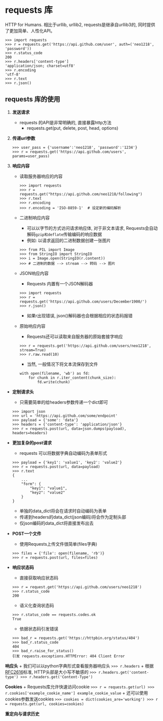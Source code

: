 requests 库
===
HTTP for Humans. 相比于urllib, urllib2, requests是继承自urllib3的,
同时提供了更加简单、人性化API。

    >>> import requests
    >>> r = requests.get('https://api.github.com/user', auth=('neo1218', 'password'))
    >>> r.status_code
    200
    >>> r.headers['content-type']
    'application/json; charset=utf8'
    >>> r.encoding
    'utf-8'
    >>> r.text
    >>> r.json()

## requests 库的使用

1. **发送请求**
    + requests 的API是非常明确的, 直接暴露http方法
        + requests.get(put, delete, post, head, options)

2. **传递url参数**
    ````
    >>> user_pass = {'username':'neo1218', 'password':'1234'}
    >>> r = requests.get('https://api.github.com/users', params=user_pass)
    ````

3. **响应内容**
    + 读取服务器响应的内容
        ````
        >>> import requests
        >>> r = requests.get("https://api.github.com/neo1218/following")
        >>> r.text
        >>> r.encoding
        >>> r.encoding = 'ISO-8859-1'  # 设定新的编码解析
        ````

    + 二进制响应内容
        + 可以以字节的方式访问请求响应体, 对于非文本请求,
          Requests会自动解码<code>gzip和deflate</code>传输编码的响应数据
        + 例如: 以请求返回的二进制数据创建一张图片
        ````
        >>> from PIL import Image
        >>> from StringIO import StringIO
        >>> i = Image.open(StringIO(r.content))
        >>> # 二进制的数据 --> stream --> 转码 --> 图片
        ````

    + JSON响应内容
        + Requests 内置有一个JSON解码器
        ````
        >>> import requests
        >>> r = requests.get('https://api.github.com/users/December1900/')
        >>> r.json()
        ````
        + 如果r出现错误, json()解码器也会根据相应的状态码报错

    + 原始响应内容
        + Requests还可以读取来自服务器的原始套接字响应
        ````
        >>> r = requests.get('https://api.github.com/users/neo1218', stream=True)
        >>> r.raw.read(10)
        ````
        + 当然, 一般情况下将文本流保存到文件
        ````
        with open(filename, 'wb') as fd:
            for chunk in r.iter_content(chunk_size):
                fd.write(chunk)
        ````

+ **定制请求头**
    + 只需要简单的给headers参数传递一个dict即可
    ````
    >>> import json
    >>> url = 'https://api.github.com/some/endpoint'
    >>> payload = {'some': 'data'}
    >>> headers = {'content-type': 'application/json'}
    >>> r = requests.post(url, data=json.dumps(payload), headers=headers)
    ````

+ **更加复杂的post请求**
    + requests 可以将数据字典自动编码为表单形式
    ````
    >>> payload = {'key1': 'value1', 'key2': 'value2'}
    >>> r = requests.post(url, data=payload)
    >>> r.text
    {
        ...
        "form": {
            "key1": "value1",
            "key2": "value2"
        }
    }
    ````
    + 单独的data_dict将会在请求时自动编码为表单
    + 传递到headers的data_dict(json编码)将会作为定制头部
    + 仅json编码的data_dict将直接发布出去

+ **POST一个文件**
    + 使用Requests上传文件很简单(files字典)
    ````
    >>> files = {'file': open(filename, 'rb')}
    >>> r = requests.post(url, files=files)
    ````

+ **响应状态码**
    + 直接获取响应状态码
    ````
    >>> r = request.get('https://api.github.com/users/neo1218')
    >>> r.status_code
    200
    ````
    + 语义化查询状态码
    ````
    >>> r.status_code == requests.codes.ok
    True
    ````
    + 依据状态码引发错误
    ````
    >>> bad_r = requests.get('https://httpbin.org/status/404')
    >>> bad_r.status_code
    404
    >>> bad_r.raise_for_status()
    引发 requests.exceptions.HTTPError: 404 Client Error
    ````

**响应头**
    + 我们可以以python字典形式查看服务器响应头
    ````
    >>> r.headers
    ````
    + 根据[RFC2616](http://www.w3.org/Protocols/rfc2616/rfc2616-sec14.html)标准, HTTP头部是大小写不敏感的
    ````
    >>> r.headers.get('content-type')
    >>> r.headers.get('Content-Type')
    ````

**Cookies**
    + Requests库允许快速访问cookie
    ````
    >>> r = requests.get(url)
    >>> r.cookies['example_cookie_name']
    example_cookie_value
    ````
    + 还可以使用cookies参数发送cookies
    ````
    >>> cookies = dict(cookies_are='working')
    >>> r = requests.get(url, cookies=cookies)
    ````

**重定向与请求历史**


